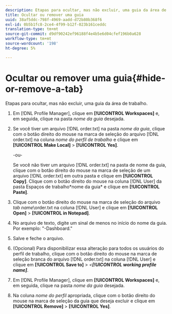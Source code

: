 ```yaml
---
description: Etapas para ocultar, mas não excluir, uma guia da área de trabalho.
title: Ocultar ou remover uma guia
uuid: 38af5ddc-798f-4969-aadd-d72b80b368f6
exl-id: 0b5b1fc8-2ce4-4f99-b12f-023b161ceddc
translation-type: tm+mt
source-git-commit: d9df90242ef96188f4e4b5e6d04cfef196b0a628
workflow-type: tm+mt
source-wordcount: '198'
ht-degree: 5%

---
```


# Ocultar ou remover uma guia{#hide-or-remove-a-tab}

Etapas para ocultar, mas não excluir, uma guia da área de trabalho.

1. Em [!DNL Profile Manager], clique em **[!UICONTROL Workspaces]** e, em seguida, clique na pasta *nome da guia* desejada.
1. Se você tiver um arquivo [!DNL order.txt] na pasta *nome da guia*, clique com o botão direito do mouse na marca de seleção do arquivo [!DNL order.txt] na coluna *nome do perfil de trabalho* e clique em **[!UICONTROL Make Local]** > **[!UICONTROL Yes]**.

   -ou-

   Se você não tiver um arquivo [!DNL order.txt] na pasta de nome da guia, clique com o botão direito do mouse na marca de seleção de um arquivo [!DNL order.txt] em outra pasta e clique em **[!UICONTROL Copy]**. Clique com o botão direito do mouse na coluna [!DNL User] da pasta Espaços de trabalho\*nome da guia* e clique em **[!UICONTROL Paste]**.

1. Clique com o botão direito do mouse na marca de seleção do arquivo *tab name*\order.txt na coluna [!DNL User] e clique em **[!UICONTROL Open]** > **[!UICONTROL in Notepad]**.
1. No arquivo de texto, digite um sinal de menos no início do nome da guia. Por exemplo: &quot;-Dashboard.&quot;
1. Salve e feche o arquivo.
1. (Opcional) Para disponibilizar essa alteração para todos os usuários do perfil de trabalho, clique com o botão direito do mouse na marca de seleção branca do arquivo [!DNL order.txt] na coluna [!DNL User] e clique em **[!UICONTROL Save to]** > *&lt;**[!UICONTROL working profile name]***.

1. Em [!DNL Profile Manager], clique em **[!UICONTROL Workspaces]** e, em seguida, clique na pasta *nome da guia* desejada.
1. Na coluna *nome do perfil* apropriada, clique com o botão direito do mouse na marca de seleção da guia que deseja excluir e clique em **[!UICONTROL Remove]** > **[!UICONTROL Yes]**.
